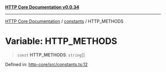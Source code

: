 [**HTTP Core Documentation v0.0.34**](../../README.md)

***

[HTTP Core Documentation](../../modules.md) / [constants](../README.md) / HTTP\_METHODS

# Variable: HTTP\_METHODS

> `const` **HTTP\_METHODS**: `string`[]

Defined in: [http-core/src/constants.ts:12](https://github.com/stonemjs/http-core/blob/8d2f265873c2a6f093cdaa7580ed7328bd078613/src/constants.ts#L12)
